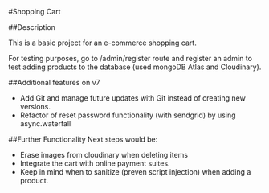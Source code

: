 #Shopping Cart 

##Description   

This is a basic project for an e-commerce shopping cart.

For testing purposes, go to /admin/register route and register an admin to test adding products
to the database (used mongoDB Atlas and Cloudinary).

##Additional features on v7
- Add Git and manage future updates with Git instead of creating new versions.
- Refactor of reset password functionality (with sendgrid) by using async.waterfall


##Further Functionality
Next steps would be:
- Erase images from cloudinary when deleting items
- Integrate the cart with online payment suites.
- Keep in mind when to sanitize (preven script injection) when adding a product.
